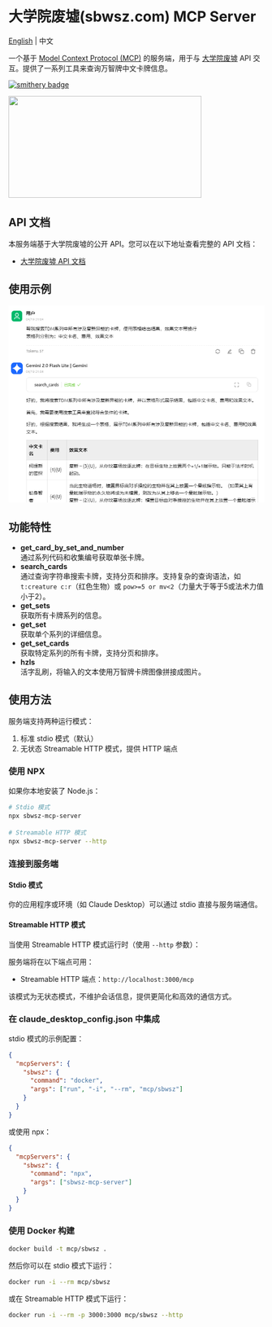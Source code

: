 # 大学院废墟(sbwsz.com) MCP Server

[English](README/README.en.md) | 中文

一个基于 [Model Context Protocol (MCP)](https://modelcontextprotocol.io/) 的服务端，用于与 [大学院废墟](https://sbwsz.com/) API 交互。提供了一系列工具来查询万智牌中文卡牌信息。

[![smithery badge](https://smithery.ai/badge/@lieyanqzu/sbwsz-mcp)](https://smithery.ai/server/@lieyanqzu/sbwsz-mcp)

<a href="https://glama.ai/mcp/servers/@lieyanqzu/sbwsz-mcp">
  <img width="380" height="200" src="https://glama.ai/mcp/servers/@lieyanqzu/sbwsz-mcp/badge" />
</a>

## API 文档

本服务端基于大学院废墟的公开 API。您可以在以下地址查看完整的 API 文档：

- [大学院废墟 API 文档](https://new.sbwsz.com/api/v1/docs)


## 使用示例

![使用示例](README/use_case.png)

## 功能特性

- **get_card_by_set_and_number**  
  通过系列代码和收集编号获取单张卡牌。
- **search_cards**  
  通过查询字符串搜索卡牌，支持分页和排序。支持复杂的查询语法，如 `t:creature c:r`（红色生物）或 `pow>=5 or mv<2`（力量大于等于5或法术力值小于2）。
- **get_sets**  
  获取所有卡牌系列的信息。
- **get_set**  
  获取单个系列的详细信息。
- **get_set_cards**  
  获取特定系列的所有卡牌，支持分页和排序。
- **hzls**  
  活字乱刷，将输入的文本使用万智牌卡牌图像拼接成图片。

## 使用方法

服务端支持两种运行模式：

1. 标准 stdio 模式（默认）
2. 无状态 Streamable HTTP 模式，提供 HTTP 端点

### 使用 NPX

如果你本地安装了 Node.js：

```bash
# Stdio 模式
npx sbwsz-mcp-server

# Streamable HTTP 模式
npx sbwsz-mcp-server --http
```

### 连接到服务端

#### Stdio 模式

你的应用程序或环境（如 Claude Desktop）可以通过 stdio 直接与服务端通信。

#### Streamable HTTP 模式

当使用 Streamable HTTP 模式运行时（使用 `--http` 参数）：

服务端将在以下端点可用：

- Streamable HTTP 端点：`http://localhost:3000/mcp`

该模式为无状态模式，不维护会话信息，提供更简化和高效的通信方式。

### 在 claude_desktop_config.json 中集成

stdio 模式的示例配置：

```json
{
  "mcpServers": {
    "sbwsz": {
      "command": "docker",
      "args": ["run", "-i", "--rm", "mcp/sbwsz"]
    }
  }
}
```

或使用 npx：

```json
{
  "mcpServers": {
    "sbwsz": {
      "command": "npx",
      "args": ["sbwsz-mcp-server"]
    }
  }
}
```

### 使用 Docker 构建

```bash
docker build -t mcp/sbwsz .
```

然后你可以在 stdio 模式下运行：

```bash
docker run -i --rm mcp/sbwsz
```

或在 Streamable HTTP 模式下运行：

```bash
docker run -i --rm -p 3000:3000 mcp/sbwsz --http
```
